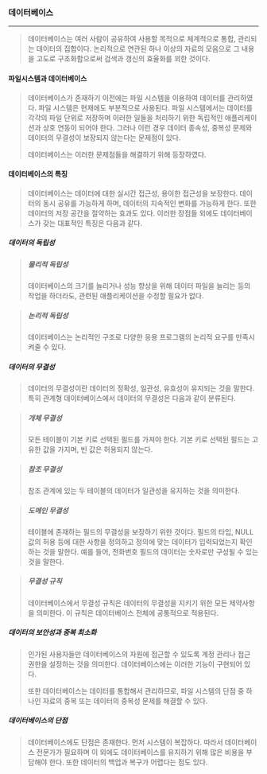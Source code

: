 ### 데이터베이스

------

> 데이터베이스는 여러 사람이 공유하여 사용할 목적으로 체계적으로 통합, 관리되는 데이터의 집합이다. 논리적으로 연관된 하나 이상의 자료의 모음으로 그 내용을 고도로 구조화함으로써 검색과 갱신의 효율화를 꾀한 것이다.





#### 파일시스템과 데이터베이스

> 데이터베이스가 존재하기 이전에는 파일 시스템을 이용하여 데이터를 관리하였다. 파일 시스템은 현재에도 부분적으로 사용된다. 파일 시스템에서는 데이터를 각각의 파일 단위로 저장하며 이러한 일들을 처리하기 위한 독립적인 애플리케이션과 상호 연동이 되어야 한다. 그러나 이런 경우 데이터 종속성, 중복성 문제와 데이터의 무결성이 보장되지 않는다는 문제점이 있다.
>
> 데이터베이스는 이러한 문제점들을 해결하기 위해 등장하였다.





#### 데이터베이스의 특징

> 데이터베이스는 데이터에 대한 실시간 접근성, 용이한 접근성을 보장한다. 데이터의 동시 공유를 가능하게 하며, 데이터의 지속적인 변화를 가능하게 한다. 또한 데이터의 저장 공간을 절약하는 효과도 있다. 이러한 장점들 외에도 데이터베이스가 갖는 대표적인 특징은 다음과 같다.



##### 데이터의 독립성

> ##### 물리적 독립성
>
> 데이터베이스의 크기를 늘리거나 성능 향상을 위해 데이터 파일을 늘리는 등의 작업을 하더라도, 관련된 애플리케이션을 수정할 필요가 없다.

> ##### 논리적 독립성
>
> 데이터베이스는 논리적인 구조로 다양한 응용 프로그램의 논리적 요구를 만족시켜줄 수 있다.



##### 데이터의 무결성

> 데이터의 무결성이란 데이터의 정확성, 일관성, 유효성이 유지되는 것을 말한다. 특히 관계형 데이터베이스에서 데이터의 무결성은 다음과 같이 분류된다. 

> ##### 개체 무결성
>
> 모든 테이블이 기본 키로 선택된 필드를 가져야 한다. 기본 키로 선택된 필드는 고유한 값을 가지며, 빈 값은 허용되지 않는다.

> ##### 참조 무결성
>
> 참조 관계에 있는 두 테이블의 데이터가 일관성을 유지하는 것을 의미한다.

> ##### 도메인 무결성
>
> 테이블에 존재하는 필드의 무결성을 보장하기 위한 것이다. 필드의 타입, NULL값의 허용 등에 대한 사항을 정의하고 정의에 맞는 데이터가 입력되었는지 확인하는 것을 말한다. 예를 들어, 전화번호 필드의 데이터는 숫자로만 구성될 수 있는 것을 말한다.

> ##### 무결성 규칙
>
> 데이터베이스에서 무결성 규칙은 데이터의 무결성을 지키기 위한 모든 제약사항을 의미한다. 이 규칙은 데이터베이스 전체에 공통적으로 적용된다.



##### 데이터의 보안성과 중복 최소화

> 인가된 사용자들만 데이터베이스의 자원에 접근할 수 있도록 계정 관리나 접근 권한을 설정하는 것을 의미한다. 데이터베이스에는 이러한 기능이 구현되어 있다.
>
> 또한 데이터베이스는 데이터를 통합해서 관리하므로, 파일 시스템의 단점 중 하나인 자료의 중복 또는 데이터의 중복성 문제를 해결할 수 있다.



##### 데이터베이스의 단점

> 데이터베이스에도 단점은 존재한다. 먼저 시스템이 복잡하다. 따라서 데이터베이스 전문가가 필요하며 이 외에도 데이터베이스를 유지하기 위해 많은 비용을 부담해야 한다. 또한 데이터의 백업과 복구가 어렵다는 점도 있다.







